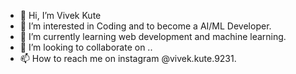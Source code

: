 - 👋 Hi, I’m Vivek Kute
- 👀 I’m interested in Coding and to become a AI/ML Developer.  
- 🌱 I’m currently learning web development and machine learning.
- 💞️ I’m looking to collaborate on ..
- 📫 How to reach me on instagram @vivek.kute.9231.

<!---
vivekkute013/vivekkute013 is a ✨ special ✨ repository because its `README.md` (this file) appears on your GitHub profile.
You can click the Preview link to take a look at your changes.
--->
